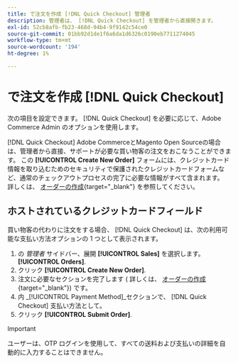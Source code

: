 ```yaml
---
title: で注文を作成 [!DNL Quick Checkout] 管理者
description: 管理者は、 [!DNL Quick Checkout] を管理者から直接開きます。
exl-id: 52cb8afb-fb23-468d-94b4-9f9142c54ce0
source-git-commit: 01bb92d1de1f6a6da1d6326c0190eb7711274045
workflow-type: tm+mt
source-wordcount: '194'
ht-degree: 1%

---
```


# で注文を作成 [!DNL Quick Checkout]

次の項目を設定できます。 [!DNL Quick Checkout] を必要に応じて、Adobe Commerce Admin のオプションを使用します。

[!DNL Quick Checkout] Adobe CommerceとMagento Open Sourceの場合は、管理者から直接、サポートが必要な買い物客の注文をおこなうことができます。 この **[!UICONTROL Create New Order]** フォームには、クレジットカード情報を取り込むためのセキュリティで保護されたクレジットカードフォームなど、通常のチェックアウトプロセスの完了に必要な情報がすべて含まれます。 詳しくは、 [オーダーの作成](https://docs.magento.com/user-guide/customers/customer-account-create-order.html){target=&quot;_blank&quot;} を参照してください。

## ホストされているクレジットカードフィールド

買い物客の代わりに注文をする場合、 [!DNL Quick Checkout] は、次の利用可能な支払い方法オプションの 1 つとして表示されます。

1. の _管理者_ サイドバー、展開 **[!UICONTROL Sales]** を選択します。 **[!UICONTROL Orders]**.
1. クリック **[!UICONTROL Create New Order]**.
1. 注文に必要なセクションを完了します ( 詳しくは、 [オーダーの作成](https://docs.magento.com/user-guide/customers/customer-account-create-order.html){target=&quot;_blank&quot;}) です。
1. 内 _[!UICONTROL Payment Method]_セクションで、 [!DNL Quick Checkout] 支払い方法として。
1. クリック **[!UICONTROL Submit Order]**.

>[!IMPORTANT]
>
> ユーザーは、OTP ログインを使用して、すべての送料および支払いの詳細を自動的に入力することはできません。
